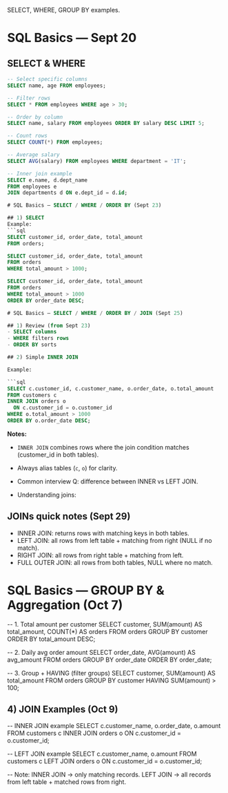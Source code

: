 SELECT, WHERE, GROUP BY examples.

# SQL Basics — Sept 20

## SELECT & WHERE
```sql
-- Select specific columns
SELECT name, age FROM employees;

-- Filter rows
SELECT * FROM employees WHERE age > 30;

-- Order by column
SELECT name, salary FROM employees ORDER BY salary DESC LIMIT 5;

-- Count rows
SELECT COUNT(*) FROM employees;

-- Average salary
SELECT AVG(salary) FROM employees WHERE department = 'IT';

-- Inner join example
SELECT e.name, d.dept_name
FROM employees e
JOIN departments d ON e.dept_id = d.id;

# SQL Basics — SELECT / WHERE / ORDER BY (Sept 23)

## 1) SELECT
Example:
```sql
SELECT customer_id, order_date, total_amount
FROM orders;

SELECT customer_id, order_date, total_amount
FROM orders
WHERE total_amount > 1000;

SELECT customer_id, order_date, total_amount
FROM orders
WHERE total_amount > 1000
ORDER BY order_date DESC;

# SQL Basics — SELECT / WHERE / ORDER BY / JOIN (Sept 25)

## 1) Review (from Sept 23)
- SELECT columns
- WHERE filters rows
- ORDER BY sorts

## 2) Simple INNER JOIN

Example:

```sql
SELECT c.customer_id, c.customer_name, o.order_date, o.total_amount
FROM customers c
INNER JOIN orders o
  ON c.customer_id = o.customer_id
WHERE o.total_amount > 1000
ORDER BY o.order_date DESC;
```

**Notes:**
- `INNER JOIN` combines rows where the join condition matches (customer_id in both tables).
- Always alias tables (`c`, `o`) for clarity.
- Common interview Q: difference between INNER vs LEFT JOIN.

- Understanding joins:

## JOINs quick notes (Sept 29)
- INNER JOIN: returns rows with matching keys in both tables.
- LEFT JOIN: all rows from left table + matching from right (NULL if no match).
- RIGHT JOIN: all rows from right table + matching from left.
- FULL OUTER JOIN: all rows from both tables, NULL where no match.

# SQL Basics — GROUP BY & Aggregation (Oct 7)

-- 1. Total amount per customer
SELECT customer, SUM(amount) AS total_amount, COUNT(*) AS orders
FROM orders
GROUP BY customer
ORDER BY total_amount DESC;

-- 2. Daily avg order amount
SELECT order_date, AVG(amount) AS avg_amount
FROM orders
GROUP BY order_date
ORDER BY order_date;

-- 3. Group + HAVING (filter groups)
SELECT customer, SUM(amount) AS total_amount
FROM orders
GROUP BY customer
HAVING SUM(amount) > 100;

## 4) JOIN Examples (Oct 9)

-- INNER JOIN example
SELECT c.customer_name, o.order_date, o.amount
FROM customers c
INNER JOIN orders o ON c.customer_id = o.customer_id;

-- LEFT JOIN example
SELECT c.customer_name, o.amount
FROM customers c
LEFT JOIN orders o ON c.customer_id = o.customer_id;

-- Note:
INNER JOIN → only matching records.
LEFT JOIN → all records from left table + matched rows from right.


